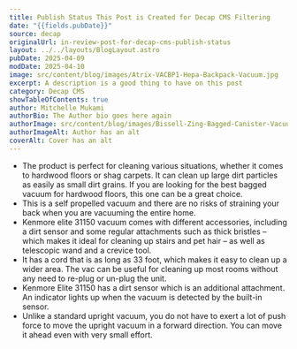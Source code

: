 ```yaml
---
title: Publish Status This Post is Created for Decap CMS Filtering
date: "{{fields.pubDate}}"
source: decap
originalUrl: in-review-post-for-decap-cms-publish-status
layout: ../../layouts/BlogLayout.astro
pubDate: 2025-04-09
modDate: 2025-04-10
image: src/content/blog/images/Atrix-VACBP1-Hepa-Backpack-Vacuum.jpg
excerpt: A description is a good thing to have on this post
category: Decap CMS
showTableOfContents: true
author: Mitchelle Mukami
authorBio: The Author bio goes here again
authorImage: src/content/blog/images/Bissell-Zing-Bagged-Canister-Vacuum-Maroon-4122-Corded-6.jpg
authorImageAlt: Author has an alt
coverAlt: Cover has an alt
---
```

* The product is perfect for cleaning various situations, whether it comes to hardwood floors or shag carpets. It can clean up large dirt particles as easily as small dirt grains. If you are looking for the best bagged vacuum for hardwood floors, this one can be a great choice.
* This is a self propelled vacuum and there are no risks of straining your back when you are vacuuming the entire home.
* Kenmore elite 31150 vacuum comes with different accessories, including a dirt sensor and some regular attachments such as thick bristles – which makes it ideal for cleaning up stairs and pet hair – as well as telescopic wand and a crevice tool.
* It has a cord that is as long as 33 foot, which makes it easy to clean up a wider area. The vac can be useful for cleaning up most rooms without any need to re-plug or un-plug the unit.
* Kenmore Elite 31150 has a dirt sensor which is an additional attachment. An indicator lights up when the vacuum is detected by the built-in sensor.
* Unlike a standard upright vacuum, you do not have to exert a lot of push force to move the upright vacuum in a forward direction. You can move it ahead even with very small effort.
